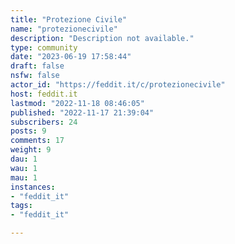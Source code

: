 ```yaml
---
title: "Protezione Civile" 
name: "protezionecivile"
description: "Description not available."
type: community
date: "2023-06-19 17:58:44"
draft: false
nsfw: false
actor_id: "https://feddit.it/c/protezionecivile"
host: feddit.it
lastmod: "2022-11-18 08:46:05"
published: "2022-11-17 21:39:04"
subscribers: 24
posts: 9
comments: 17
weight: 9
dau: 1
wau: 1
mau: 1
instances:
- "feddit_it"
tags: 
- "feddit_it"

---
```

